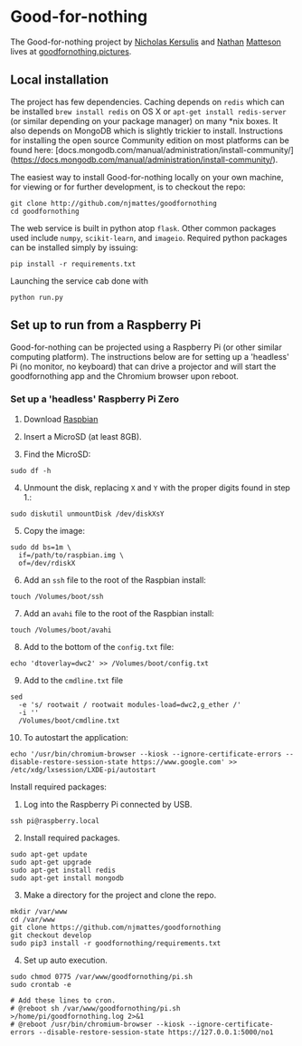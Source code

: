 # Good-for-nothing

The Good-for-nothing project by [Nicholas Kersulis](http://kersulis.com)
and [Nathan](http://skeptic.ist) [Matteson](http://obstructures.org)
lives at [goodfornothing.pictures](https://goodfornothing.pictures).

## Local installation

The project has few dependencies. Caching depends on `redis` which can be
installed `brew install redis` on OS X or `apt-get install redis-server`
(or similar depending on your package manager) on many *nix boxes.
It also depends on MongoDB which is slightly trickier to install. Instructions
for installing the open source Community edition on most platforms can be found
here: [docs.mongodb.com/manual/administration/install-community/]
(https://docs.mongodb.com/manual/administration/install-community/).

The easiest way to install Good-for-nothing locally on your own machine,
for viewing or for further development, is to checkout the repo:

```
git clone http://github.com/njmattes/goodfornothing
cd goodfornothing
```

The web service is built in python atop `flask`. Other common packages used
include `numpy`, `scikit-learn`, and `imageio`. Required python packages
can be installed simply by issuing:

```
pip install -r requirements.txt
```

Launching the service cab done with

```
python run.py
```

## Set up to run from a Raspberry Pi

Good-for-nothing can be projected using a Raspberry Pi (or other similar
computing platform). The instructions below are for setting up a
'headless' Pi (no monitor, no keyboard) that can drive a projector
and will start the goodfornothing app and the Chromium browser upon
reboot.

### Set up a 'headless' Raspberry Pi Zero

1. Download [Raspbian](https://www.raspberrypi.org/downloads/raspbian/)

2. Insert a MicroSD (at least 8GB).

3. Find the MicroSD:

```
sudo df -h
```

4. Unmount the disk, replacing `X` and `Y` with the proper digits
   found in step 1.:

```
sudo diskutil unmountDisk /dev/diskXsY
```

5. Copy the image:

```
sudo dd bs=1m \
  if=/path/to/raspbian.img \
  of=/dev/rdiskX
```

6. Add an `ssh` file to the root of the Raspbian install:

```
touch /Volumes/boot/ssh
```

7. Add an `avahi` file to the root of the Raspbian install:

```
touch /Volumes/boot/avahi
```

8. Add to the bottom of the `config.txt` file:

```
echo 'dtoverlay=dwc2' >> /Volumes/boot/config.txt
```

9. Add to the `cmdline.txt` file

```
sed
  -e 's/ rootwait / rootwait modules-load=dwc2,g_ether /'
  -i ''
  /Volumes/boot/cmdline.txt
```

10. To autostart the application:

```
echo '/usr/bin/chromium-browser --kiosk --ignore-certificate-errors --disable-restore-session-state https://www.google.com' >> /etc/xdg/lxsession/LXDE-pi/autostart
```

Install required packages:

1. Log into the Raspberry Pi connected by USB.

```
ssh pi@raspberry.local
```

2. Install required packages.

```
sudo apt-get update
sudo apt-get upgrade
sudo apt-get install redis
sudo apt-get install mongodb
```

3. Make a directory for the project and clone the repo.

```
mkdir /var/www
cd /var/www
git clone https://github.com/njmattes/goodfornothing
git checkout develop
sudo pip3 install -r goodfornothing/requirements.txt
```

4. Set up auto execution.

```
sudo chmod 0775 /var/www/goodfornothing/pi.sh
sudo crontab -e

# Add these lines to cron.
# @reboot sh /var/www/goodfornothing/pi.sh >/home/pi/goodfornothing.log 2>&1
# @reboot /usr/bin/chromium-browser --kiosk --ignore-certificate-errors --disable-restore-session-state https://127.0.0.1:5000/no1
```